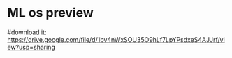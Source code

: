 # ML os preview
#download it: https://drive.google.com/file/d/1bv4nWxSOU35O9hLf7LpYPsdxeS4AJJrf/view?usp=sharing

